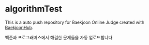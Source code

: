 # algorithmTest
This is a auto push repository for Baekjoon Online Judge created with [BaekjoonHub](https://github.com/BaekjoonHub/BaekjoonHub).

백준과 프로그래머스에서 해결한 문제들을 자동 업로드합니다
